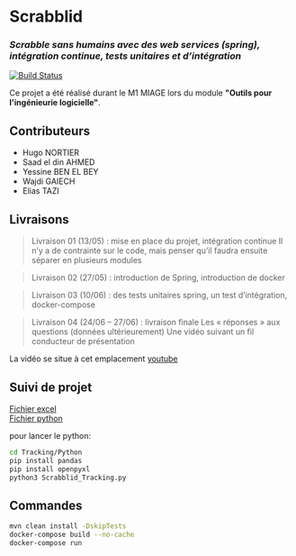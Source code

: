 # Scrabblid
### _Scrabble sans humains avec des web services (spring), intégration continue, tests unitaires et d’intégration_

[![Build Status](https://app.travis-ci.com/Master1-MIAGE-UCA/scrabble-td2-scrabblid.svg?token=5RaPNQzRod2wJ5QRvqrq&branch=develop-refactored)](https://app.travis-ci.com/Master1-MIAGE-UCA/scrabble-td2-scrabblid.svg?token=5RaPNQzRod2wJ5QRvqrq&branch=develop-refactored)

Ce projet a été réalisé durant le M1 MIAGE lors du module **"Outils pour l'ingénieurie logicielle"**.

## Contributeurs

- Hugo NORTIER
- Saad el din AHMED
- Yessine BEN EL BEY
- Wajdi GAIECH
- Elias TAZI

## Livraisons

> Livraison 01 (13/05) : mise en place du projet, intégration continue
Il n’y a de contrainte sur le code, mais penser qu’il faudra ensuite séparer en plusieurs modules

> Livraison 02 (27/05) : introduction de Spring, introduction de docker

> Livraison 03 (10/06) : des tests unitaires spring, un test d’intégration, docker-compose

> Livraison 04 (24/06 – 27/06) : livraison finale
Les « réponses » aux questions (données ultérieurement)
Une vidéo suivant un fil conducteur de présentation

La vidéo se situe à cet emplacement [youtube]()

## Suivi de projet
[Fichier excel](Tracking/Scrabblid_Tracking.xlsm)  
[Fichier python](Tracking/Python/Scrabblid_Tracking.py)

pour lancer le python:  
```sh
cd Tracking/Python
pip install pandas
pip install openpyxl
python3 Scrabblid_Tracking.py
```

## Commandes

```sh
mvn clean install -DskipTests
docker-compose build --no-cache
docker-compose run
```
